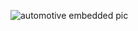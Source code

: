 ![automotive embedded pic](https://blogger.googleusercontent.com/img/b/R29vZ2xl/AVvXsEgIww2tGhNYX3-cM3D0AYAmLHX4yZcdZQqWggGHfuBazcZzxkkngIGhXwzPnJUGlBK0RYuGVr7oYtJsGPE8baxdW3if4HjFXZLnbVRXa5V35M3x06N1giwAeVi4MvACg6_tXGVbiEMXi08O/s320/trans-porsche+%25281%2529.jpg)
